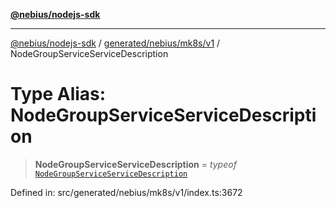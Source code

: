 [**@nebius/nodejs-sdk**](../../../../../README.md)

---

[@nebius/nodejs-sdk](../../../../../README.md) / [generated/nebius/mk8s/v1](../README.md) / NodeGroupServiceServiceDescription

# Type Alias: NodeGroupServiceServiceDescription

> **NodeGroupServiceServiceDescription** = _typeof_ [`NodeGroupServiceServiceDescription`](../variables/NodeGroupServiceServiceDescription.md)

Defined in: src/generated/nebius/mk8s/v1/index.ts:3672
